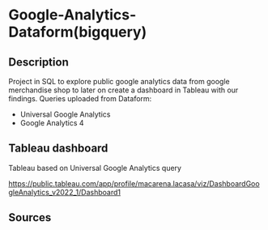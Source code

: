 # Google-Analytics-Dataform(bigquery)

## Description 

Project in SQL to explore public google analytics data from google merchandise shop to later on create a dashboard in Tableau with our findings. 
Queries uploaded from Dataform: 
 - Universal Google Analytics 
 - Google Analytics 4

## Tableau dashboard  

Tableau based on Universal Google Analytics query 

https://public.tableau.com/app/profile/macarena.lacasa/viz/DashboardGoogleAnalytics_v2022_1/Dashboard1

## Sources

